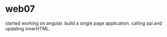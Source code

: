# web07
started working on angular. build a single page application. calling api and updating innerHTML.
